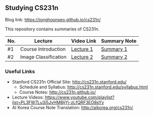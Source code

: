 ## Studying CS231n

Blog link: https://jonghoonseo.github.io/cs231n/

This repository contains summaries of CS231n.

| No. | Lecture | Video Link | Summary Note |
|-----|---------|------------|--------------|
| #1 | Course Introduction | [Lecture 1](https://www.youtube.com/watch?v=vT1JzLTH4G4&list=PL3FW7Lu3i5JvHM8ljYj-zLfQRF3EO8sYv&index=2&t=0s) | [Summary 1](summary_notes/lec1_introduction_to_convolutional_neural_networks_for_visual_recognition.md) |
| #2 | Image Classification | [Lecture 2](https://www.youtube.com/watch?v=OoUX-nOEjG0&list=PL3FW7Lu3i5JvHM8ljYj-zLfQRF3EO8sYv&index=3&t=0s) | [Summary 2](https://colab.research.google.com/drive/1iA5nzGz1Kura4F2l7S1Mg-RwfXOAfMbR) |

### Useful Links

- Stanford CS231n Official Site: http://cs231n.stanford.edu/
    - Schedule and Syllabus: http://cs231n.stanford.edu/syllabus.html
	- Course Notes: http://cs231n.github.io/
- Lecture Videos: https://www.youtube.com/playlist?list=PL3FW7Lu3i5JvHM8ljYj-zLfQRF3EO8sYv
- AI Korea Course Note Translation: http://aikorea.org/cs231n/

